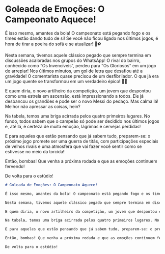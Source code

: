 # Goleada de Emoções: O Campeonato Aquece!

É isso mesmo, amantes da bola! O campeonato está pegando fogo e os times estão dando tudo de si! Se você não ficou ligado nos últimos jogos, é hora de tirar a poeira do sofá e se atualizar! 🥅⚽️

Nesta semana, tivemos aquele clássico pegado que sempre termina em discussões acaloradas nos grupos do WhatsApp! O rival do bairro, conhecido como “Os Invencíveis”, perdeu para “Os Gloriosos” em um jogo de arrepiar! Nos últimos minutos, um gol de letra que desafiou até a gravidade! O comentarista quase precisou de um desfibrilador. O que já era um jogo quente se transformou em um verdadeiro épico! 🎉🔥

E quem diria, o novo artilheiro da competição, um jovem que despontou como uma estrela em ascensão, está impressionando a todos. Ele já desbancou os grandões e pode ser o novo Messi do pedaço. Mas calma lá! Melhor não apressar as coisas, hein? 

Na tabela, temos uma briga acirrada pelos quatro primeiros lugares. No fundo, todos sabem que o campeão só pode ser decidido nos últimos jogos e, até lá, é certeza de muita emoção, lágrimas e cervejas perdidas!

E para aqueles que estão pensando que já sabem tudo, preparem-se: o próximo jogo promete ser uma guerra de titãs, com participações especiais de velhos rivais e uma atmosfera que vai fazer você sentir como se estivesse no meio da torcida!

Então, bombas! Que venha a próxima rodada e que as emoções continuem fervendo!

De volta para o estúdio!

```markdown
# Goleada de Emoções: O Campeonato Aquece!

É isso mesmo, amantes da bola! O campeonato está pegando fogo e os times estão dando tudo de si! Se você não ficou ligado nos últimos jogos, é hora de tirar a poeira do sofá e se atualizar! 🥅⚽️

Nesta semana, tivemos aquele clássico pegado que sempre termina em discussões acaloradas nos grupos do WhatsApp! O rival do bairro, conhecido como “Os Invencíveis”, perdeu para “Os Gloriosos” em um jogo de arrepiar! Nos últimos minutos, um gol de letra que desafiou até a gravidade! O comentarista quase precisou de um desfibrilador. O que já era um jogo quente se transformou em um verdadeiro épico! 🎉🔥

E quem diria, o novo artilheiro da competição, um jovem que despontou como uma estrela em ascensão, está impressionando a todos. Ele já desbancou os grandões e pode ser o novo Messi do pedaço. Mas calma lá! Melhor não apressar as coisas, hein? 

Na tabela, temos uma briga acirrada pelos quatro primeiros lugares. No fundo, todos sabem que o campeão só pode ser decidido nos últimos jogos e, até lá, é certeza de muita emoção, lágrimas e cervejas perdidas!

E para aqueles que estão pensando que já sabem tudo, preparem-se: o próximo jogo promete ser uma guerra de titãs, com participações especiais de velhos rivais e uma atmosfera que vai fazer você sentir como se estivesse no meio da torcida!

Então, bombas! Que venha a próxima rodada e que as emoções continuem fervendo!

De volta para o estúdio!
```
